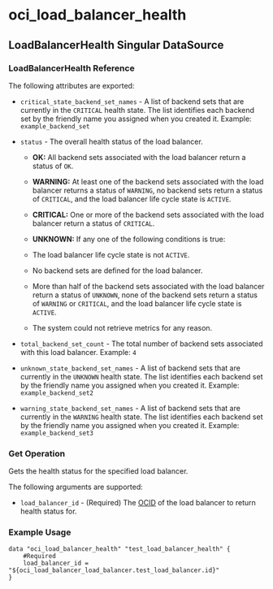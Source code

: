 # oci_load_balancer_health

## LoadBalancerHealth Singular DataSource

### LoadBalancerHealth Reference

The following attributes are exported:

* `critical_state_backend_set_names` - A list of backend sets that are currently in the `CRITICAL` health state. The list identifies each backend set by the friendly name you assigned when you created it.  Example: `example_backend_set` 
* `status` - The overall health status of the load balancer.

	*  **OK:** All backend sets associated with the load balancer return a status of `OK`.

	*  **WARNING:** At least one of the backend sets associated with the load balancer returns a status of `WARNING`, no backend sets return a status of `CRITICAL`, and the load balancer life cycle state is `ACTIVE`.

	*  **CRITICAL:** One or more of the backend sets associated with the load balancer return a status of `CRITICAL`.

	*  **UNKNOWN:** If any one of the following conditions is true:

	*  The load balancer life cycle state is not `ACTIVE`.

	*  No backend sets are defined for the load balancer.

	*  More than half of the backend sets associated with the load balancer return a status of `UNKNOWN`, none of the backend        sets return a status of `WARNING` or `CRITICAL`, and the load balancer life cycle state is `ACTIVE`.

	*  The system could not retrieve metrics for any reason. 
* `total_backend_set_count` - The total number of backend sets associated with this load balancer.  Example: `4` 
* `unknown_state_backend_set_names` - A list of backend sets that are currently in the `UNKNOWN` health state. The list identifies each backend set by the friendly name you assigned when you created it.  Example: `example_backend_set2` 
* `warning_state_backend_set_names` - A list of backend sets that are currently in the `WARNING` health state. The list identifies each backend set by the friendly name you assigned when you created it.  Example: `example_backend_set3` 



### Get Operation
Gets the health status for the specified load balancer.

The following arguments are supported:

* `load_balancer_id` - (Required) The [OCID](https://docs.us-phoenix-1.oraclecloud.com/Content/General/Concepts/identifiers.htm) of the load balancer to return health status for.


### Example Usage

```hcl
data "oci_load_balancer_health" "test_load_balancer_health" {
	#Required
	load_balancer_id = "${oci_load_balancer_load_balancer.test_load_balancer.id}"
}
```
